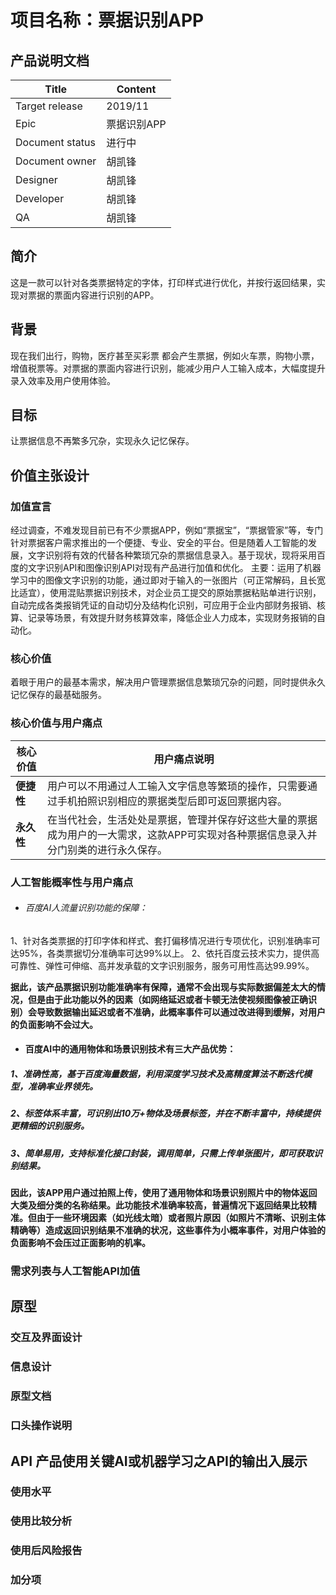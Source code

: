 

# 项目名称：票据识别APP
## 产品说明文档

|  Title   |   Content  |
| --- | --- |
| Target release    |  2019/11   |
|  Epic   |  票据识别APP  |
|  Document status   |  进行中   |
|  Document owner   |  胡凯锋  |
|  Designer   |  胡凯锋   |
|  Developer   |  胡凯锋   |
|  QA   |   胡凯锋  |

## 简介
这是一款可以针对各类票据特定的字体，打印样式进行优化，并按行返回结果，实现对票据的票面内容进行识别的APP。

## 背景
现在我们出行，购物，医疗甚至买彩票 都会产生票据，例如火车票，购物小票，增值税票等。对票据的票面内容进行识别，能减少用户人工输入成本，大幅度提升录入效率及用户使用体验。

## 目标
让票据信息不再繁多冗杂，实现永久记忆保存。

## 价值主张设计 
### 加值宣言
经过调查，不难发现目前已有不少票据APP，例如“票据宝”，“票据管家”等，专门针对票据客户需求推出的一个便捷、专业、安全的平台。但是随着人工智能的发展，文字识别将有效的代替各种繁琐冗杂的票据信息录入。基于现状，现将采用百度的文字识别API和图像识别API对现有产品进行加值和优化。 主要：运用了机器学习中的图像文字识别的功能，通过即对于输入的一张图片（可正常解码，且长宽比适宜），使用混贴票据识别技术，对企业员工提交的原始票据粘贴单进行识别，自动完成各类报销凭证的自动切分及结构化识别，可应用于企业内部财务报销、核算、记录等场景，有效提升财务核算效率，降低企业人力成本，实现财务报销的自动化。

### 核心价值
着眼于用户的最基本需求，解决用户管理票据信息繁琐冗杂的问题，同时提供永久记忆保存的最基础服务。

### 核心价值与用户痛点
|  核心价值 | 用户痛点说明 |
 | -- | -- |
 |  **便捷性** | 用户可以不用通过人工输入文字信息等繁琐的操作，只需要通过手机拍照识别相应的票据类型后即可返回票据内容。 |
 |  **永久性** | 在当代社会，生活处处是票据，管理并保存好这些大量的票据成为用户的一大需求，这款APP可实现对各种票据信息录入并分门别类的进行永久保存。 |

### 人工智能概率性与用户痛点
* ###### 百度AI人流量识别功能的保障：
 1、针对各类票据的打印字体和样式、套打偏移情况进行专项优化，识别准确率可达95%，各类票据切分准确率可达99%以上。
 2、依托百度云技术实力，提供高可靠性、弹性可伸缩、高并发承载的文字识别服务，服务可用性高达99.99%。


 **据此，该产品票据识别功能准确率有保障，通常不会出现与实际数据偏差太大的情况，但是由于此功能以外的因素（如网络延迟或者卡顿无法使视频图像被正确识别）会导致数据输出延迟或者不准确，此概率事件可以通过改进得到缓解，对用户的负面影响不会过大。**
* #### 百度AI中的通用物体和场景识别技术有三大产品优势：
##### 1、准确性高，基于百度海量数据，利用深度学习技术及高精度算法不断迭代模型，准确率业界领先。
##### 2、标签体系丰富，可识别出10万+物体及场景标签，并在不断丰富中，持续提供更精细的识别服务。
##### 3、简单易用，支持标准化接口封装，调用简单，只需上传单张图片，即可获取识别结果。
#### **因此，该APP用户通过拍照上传，使用了通用物体和场景识别照片中的物体返回大类及细分类的名称结果。此功能技术准确率较高，普遍情况下返回结果比较精准。但由于一些环境因素（如光线太暗）或者照片原因（如照片不清晰、识别主体精确等）造成返回识别结果不准确的状况，这些事件为小概率事件，对用户体验的负面影响不会压过正面影响的机率。**

### 需求列表与人工智能API加值


## 原型
### 交互及界面设计

### 信息设计

### 原型文档

### 口头操作说明

## API 产品使用关键AI或机器学习之API的输出入展示 
### 使用水平

### 使用比较分析

### 使用后风险报告 

### 加分项



